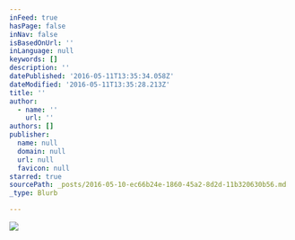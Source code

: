 ```yaml
---
inFeed: true
hasPage: false
inNav: false
isBasedOnUrl: ''
inLanguage: null
keywords: []
description: ''
datePublished: '2016-05-11T13:35:34.058Z'
dateModified: '2016-05-11T13:35:28.213Z'
title: ''
author:
  - name: ''
    url: ''
authors: []
publisher:
  name: null
  domain: null
  url: null
  favicon: null
starred: true
sourcePath: _posts/2016-05-10-ec66b24e-1860-45a2-8d2d-11b320630b56.md
_type: Blurb

---
```

![](https://s3-us-west-2.amazonaws.com/the-grid-img/p/4c203fad28a15ef8abfb0c640ce1f175154a3bc4.jpg)